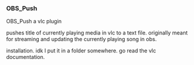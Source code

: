 ### OBS_Push

OBS_Push a vlc plugin

pushes title of currently playing media in vlc to a text file. originally meant for streaming and updating the currently playing song in obs. 

installation. idk I put it in a folder somewhere. go read the vlc documentation.


